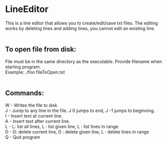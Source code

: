 # LineEditor
This is a line editor that allows you to create/edit/save txt files. The editing works by deleting lines and adding lines, you cannot edit an existing line.<br>
<br>
## To open file from disk: <br>
File must be in the same directory as the executable. Provide filename when starting program.<br>
Example: ./foo fileToOpen.txt
<br>
<br>
## Commands:<br>
W <filename> - Writes the file to disk<br>
J <line number> - Jump to any line in the file. J 0 jumps to end, J -1 jumps to beginning.<br>
I <some text> - Insert text at current line. <br>
A <some text> - Insert text after current line.<br>
L <line number> <line number> - L: list all lines, L <line number>: list given line, L <line number> <line number>: list lines in range<br>
D <line number> <line number> - D: delete current line, D <line number>: delete given line, L <line number> <line number>: delete lines in range<br>
Q - Quit program<br>
